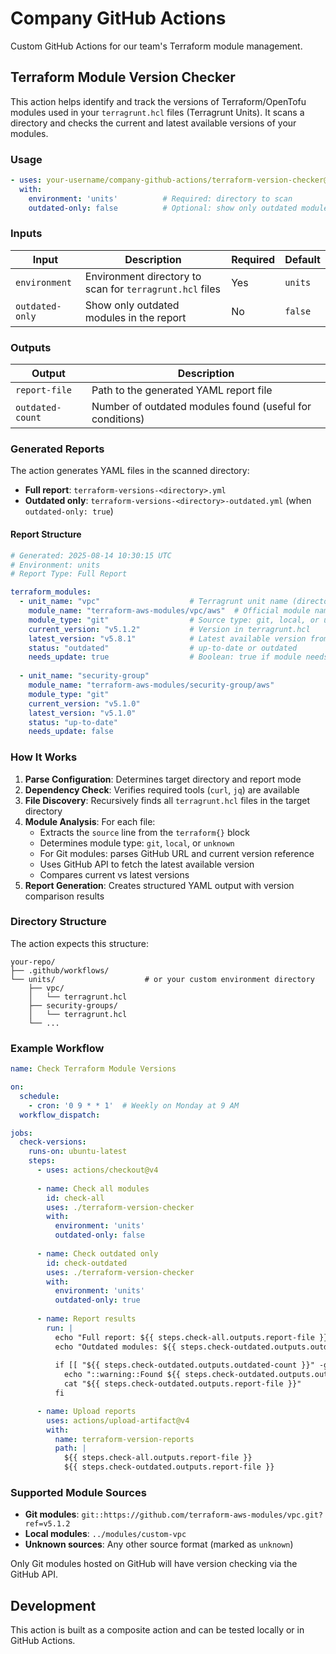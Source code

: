 # Company GitHub Actions

Custom GitHub Actions for our team's Terraform module management.

## Terraform Module Version Checker

This action helps identify and track the versions of Terraform/OpenTofu modules used in your `terragrunt.hcl` files (Terragrunt Units). It scans a directory and checks the current and latest available versions of your modules.

### Usage

```yaml
- uses: your-username/company-github-actions/terraform-version-checker@v1
  with:
    environment: 'units'          # Required: directory to scan
    outdated-only: false          # Optional: show only outdated modules
```

### Inputs

| Input | Description | Required | Default |
|-------|-------------|----------|---------|
| `environment` | Environment directory to scan for `terragrunt.hcl` files | Yes | `units` |
| `outdated-only` | Show only outdated modules in the report | No | `false` |

### Outputs

| Output | Description |
|--------|-------------|
| `report-file` | Path to the generated YAML report file |
| `outdated-count` | Number of outdated modules found (useful for conditions) |

### Generated Reports

The action generates YAML files in the scanned directory:

- **Full report**: `terraform-versions-<directory>.yml`
- **Outdated only**: `terraform-versions-<directory>-outdated.yml` (when `outdated-only: true`)

#### Report Structure

```yaml
# Generated: 2025-08-14 10:30:15 UTC
# Environment: units
# Report Type: Full Report

terraform_modules:
  - unit_name: "vpc"                    # Terragrunt unit name (directory name)
    module_name: "terraform-aws-modules/vpc/aws"  # Official module name
    module_type: "git"                  # Source type: git, local, or unknown
    current_version: "v5.1.2"           # Version in terragrunt.hcl
    latest_version: "v5.8.1"            # Latest available version from GitHub
    status: "outdated"                  # up-to-date or outdated
    needs_update: true                  # Boolean: true if module needs update
    
  - unit_name: "security-group"
    module_name: "terraform-aws-modules/security-group/aws"
    module_type: "git"
    current_version: "v5.1.0" 
    latest_version: "v5.1.0"
    status: "up-to-date"
    needs_update: false
```

### How It Works

1. **Parse Configuration**: Determines target directory and report mode
2. **Dependency Check**: Verifies required tools (`curl`, `jq`) are available
3. **File Discovery**: Recursively finds all `terragrunt.hcl` files in the target directory
4. **Module Analysis**: For each file:
   - Extracts the `source` line from the `terraform{}` block
   - Determines module type: `git`, `local`, or `unknown`
   - For Git modules: parses GitHub URL and current version reference
   - Uses GitHub API to fetch the latest available version
   - Compares current vs latest versions
5. **Report Generation**: Creates structured YAML output with version comparison results

### Directory Structure

The action expects this structure:
```
your-repo/
├── .github/workflows/
└── units/                    # or your custom environment directory
    ├── vpc/
    │   └── terragrunt.hcl
    ├── security-groups/
    │   └── terragrunt.hcl
    └── ...
```

### Example Workflow

```yaml
name: Check Terraform Module Versions

on:
  schedule:
    - cron: '0 9 * * 1'  # Weekly on Monday at 9 AM
  workflow_dispatch:

jobs:
  check-versions:
    runs-on: ubuntu-latest
    steps:
      - uses: actions/checkout@v4
      
      - name: Check all modules
        id: check-all
        uses: ./terraform-version-checker
        with:
          environment: 'units'
          outdated-only: false
      
      - name: Check outdated only
        id: check-outdated
        uses: ./terraform-version-checker
        with:
          environment: 'units'
          outdated-only: true
      
      - name: Report results
        run: |
          echo "Full report: ${{ steps.check-all.outputs.report-file }}"
          echo "Outdated modules: ${{ steps.check-outdated.outputs.outdated-count }}"
          
          if [[ "${{ steps.check-outdated.outputs.outdated-count }}" -gt "0" ]]; then
            echo "::warning::Found ${{ steps.check-outdated.outputs.outdated-count }} outdated modules"
            cat "${{ steps.check-outdated.outputs.report-file }}"
          fi

      - name: Upload reports
        uses: actions/upload-artifact@v4
        with:
          name: terraform-version-reports
          path: |
            ${{ steps.check-all.outputs.report-file }}
            ${{ steps.check-outdated.outputs.report-file }}
```

### Supported Module Sources

- **Git modules**: `git::https://github.com/terraform-aws-modules/vpc.git?ref=v5.1.2`
- **Local modules**: `../modules/custom-vpc`  
- **Unknown sources**: Any other source format (marked as `unknown`)

Only Git modules hosted on GitHub will have version checking via the GitHub API.

## Development

This action is built as a composite action and can be tested locally or in GitHub Actions.
